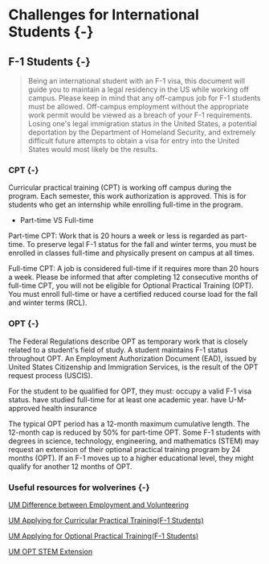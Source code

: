 # Challenges for International Students {-}
## F-1 Students {-}
> Being an international student with an F-1 visa, this document will guide you to maintain a legal residency in the US while working off campus. Please keep in mind that any off-campus job for F-1 students must be allowed. Off-campus employment without the appropriate work permit would be viewed as a breach of your F-1 requirements. Losing one's legal immigration status in the United States, a potential deportation by the Department of Homeland Security, and extremely difficult future attempts to obtain a visa for entry into the United States would most likely be the results.

### CPT {-}

Curricular practical training (CPT) is working off campus during the program. Each semester, this work authorization is approved. This is for students who get an internship while enrolling full-time in the program.

  + Part-time VS Full-time

Part-time CPT: Work that is 20 hours a week or less is regarded as part-time. To preserve legal F-1 status for the fall and winter terms, you must be enrolled in classes full-time and physically present on campus at all times. 

Full-time CPT: A job is considered full-time if it requires more than 20 hours a week. Please be informed that after completing 12 consecutive months of full-time CPT, you will not be eligible for Optional Practical Training (OPT). You must enroll full-time or have a certified reduced course load for the fall and winter terms (RCL).

### OPT {-}

The Federal Regulations describe OPT as temporary work that is closely related to a student's field of study. A student maintains F-1 status throughout OPT. An Employment Authorization Document (EAD), issued by United States Citizenship and Immigration Services, is the result of the OPT request process (USCIS).

For the student to be qualified for OPT, they must: 
occupy a valid F-1 visa status. 
have studied full-time for at least one academic year. 
have U-M-approved health insurance

The typical OPT period has a 12-month maximum cumulative length. The 12-month cap is reduced by 50% for part-time OPT. Some F-1 students with degrees in science, technology, engineering, and mathematics (STEM) may request an extension of their optional practical training program by 24 months (OPT). If an F-1 moves up to a higher educational level, they might qualify for another 12 months of OPT.

### Useful resources for wolverines {-}
[UM Difference between Employment and Volunteering](https://internationalcenter.umich.edu/students/employment-volunteer)

[UM Applying for Curricular Practical Training(F-1 Students)](https://internationalcenter.umich.edu/students/f1-students/cpt)

[UM Applying for Optional Practical Training(F-1 Students)](https://internationalcenter.umich.edu/students/f1-students/apply-opt)

[UM OPT STEM Extension](https://internationalcenter.umich.edu/students/f1-students/stem-extend) 
